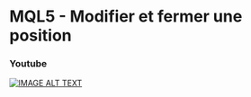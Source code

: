 # MQL5 - Modifier et fermer une position

### Youtube

[![IMAGE ALT TEXT](http://img.youtube.com/vi/pIFoUik14fI/0.jpg)](http://www.youtube.com/watch?v=pIFoUik14fI "MQL5 - Modifier et fermer une position")